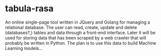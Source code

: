 # tabula-rasa
An online single-page tool written in JQuery and Golang for managing a relational database. The user can read, create, update and delete (databases?,) tables and data through a front-end interface. Later it will be used for storing data that has been scraped by a web crawler that will probably be written in Python. The plan is to use this data to build Machine Learning models...
